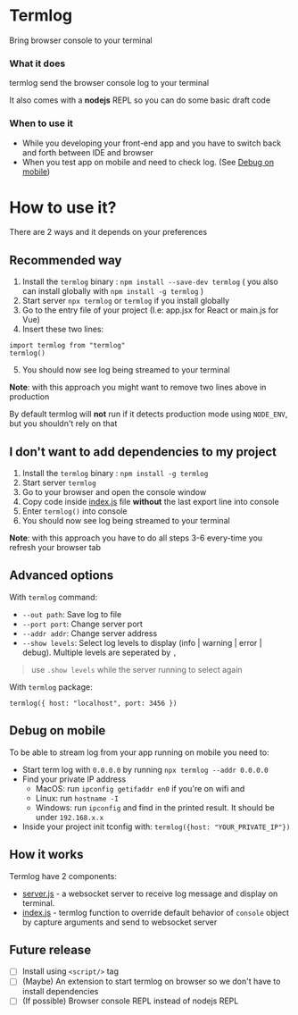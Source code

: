 # Termlog
Bring browser console to your terminal

### What it does
termlog send the browser console log to your terminal

It also comes with a __nodejs__ REPL so you can do some basic draft code

### When to use it
- While you developing your front-end app and you have to switch back and forth between IDE and browser
- When you test app on mobile and need to check log. (See [Debug on mobile](#debug-on-mobile))

# How to use it?
There are 2 ways and it depends on your preferences

## Recommended way
1. Install the `termlog` binary : `npm install --save-dev termlog` ( you also can install globally with `npm install -g termlog` )
2. Start server `npx termlog` or `termlog` if you install globally
3. Go to the entry file of your project (I.e: app.jsx for React or main.js for Vue)
4. Insert these two lines:
```
import termlog from "termlog"
termlog()
```
5. You should now see log being streamed to your terminal

__Note__: with this approach you might want to remove two lines above in production

By default termlog will __not__ run if it detects production mode using `NODE_ENV`, but you shouldn't rely on that

## I don't want to add dependencies to my project
1. Install the `termlog` binary : `npm install -g termlog`
2. Start server `termlog`
3. Go to your browser and open the console window
4. Copy code inside [index.js](index.js) file __without__ the last export line into console
5. Enter `termlog()` into console
6. You should now see log being streamed to your terminal

__Note__: with this approach you have to do all steps 3-6 every-time you refresh your browser tab

## Advanced options
With `termlog` command:
- `--out path`: Save log to file
- `--port port`: Change server port
- `--addr addr`: Change server address
- `--show levels`:  Select log levels to display (info | warning | error | debug). Multiple levels are seperated by `,`
> use `.show levels` while the server running to select again
  

With `termlog` package:

`termlog({
host: "localhost",
port: 3456
})`

## Debug on mobile
To be able to stream log from your app running on mobile you need to:
- Start term log with `0.0.0.0` by running `npx termlog --addr 0.0.0.0`
- Find your private IP address
  -  MacOS: run `ipconfig getifaddr en0` if you're on wifi and 
  -  Linux: run `hostname -I`
  -  Windows: run `ipconfig` and find in the printed result. It should be under `192.168.x.x`
- Inside your project init tconfig with: `termlog({host: "YOUR_PRIVATE_IP"})`

## How it works
Termlog have 2 components:
- [server.js](cli.js) - a websocket server to receive log message and display on terminal.
- [index.js](index.js) - termlog function to override default behavior of `console` object by capture arguments and send to websocket server

## Future release
- [ ] Install using `<script/>` tag
- [ ] (Maybe) An extension to start termlog on browser so we don't have to install dependencies
- [ ] (If possible) Browser console REPL instead of nodejs REPL
